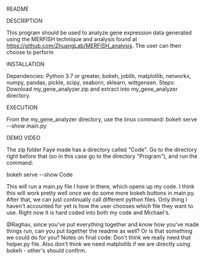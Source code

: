 README

DESCRIPTION

This program should be used to analyze gene expression data generated using the MERFISH technique and analysis found at https://github.com/ZhuangLab/MERFISH_analysis. The
user can then choose to perform 


INSTALLATION

Dependencies: Python 3.7 or greater, bokeh, joblib, matplotlib, networkx, numpy, pandas, pickle, scipy, seaborn, sklearn, wittgensen.
Steps: Download my_gene_analyzer.zip and extract into my_gene_analyzer directory.


EXECUTION

From the my_gene_analyzer directory, use the linux command:
     bokeh serve --show main.py


DEMO VIDEO



The zip folder Faye made has a directory called "Code". Go to the directory right before that (so in this case go to the directory "Program"), and run the command:

bokeh serve --show Code

This will run a main.py file I have in there, which opens up my code. I think this will work pretty well once we do some more bokeh buttons in main.py. After that, we can just
continually call different python files. Only thing I haven't accounted for yet is how the user chooses which file they want to use. Right now it is hard coded into both my code
and Michael's.

@Raghav, since you've put everything together and know how you've made things run, can you put together the readme as well? Or is that something we could do for you?
Notes on final code: Don't think we really need that helper.py file. Also don't think we need matplotlib if we are directly using bokeh - other's should confirm.
